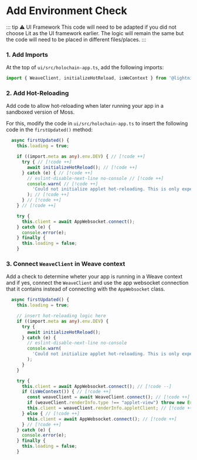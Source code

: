 # Add Environment Check

::: tip ⚠️ UI Framework
This code will need to be adapted if you did not choose Lit as the UI framework earlier. The logic will remain the same but the code will need to be placed in different files/places.
:::

### 1. Add Imports

At the top of `ui/src/holochain-app.ts`, add the following imports:

<!-- DOCS_TODO Rename -->

```typescript
import { WeaveClient, initializeHotReload, isWeContext } from '@lightningrodlabs/we-applet'; // [!code ++]
```

### 2. Add Hot-Reloading

Add code to allow hot-reloading when later running your app in a sandboxed version of Moss.

For this, modify the code in `ui/src/holochain-app.ts` to insert the following code in the `firstUpdated()` method:

```typescript
  async firstUpdated() {
    this.loading = true;

    if ((import.meta as any).env.DEV) { // [!code ++]
      try { // [!code ++]
        await initializeHotReload(); // [!code ++]
      } catch (e) { // [!code ++]
        // eslint-disable-next-line no-console // [!code ++]
        console.warn( // [!code ++]
          'Could not initialize applet hot-reloading. This is only expected to work in a We context in dev mode.' // [!code ++]
        ); // [!code ++]
      } // [!code ++]
    } // [!code ++]

    try {
      this.client = await AppWebsocket.connect();
    } catch (e) {
      console.error(e);
    } finally {
      this.loading = false;
    }
```

### 3. Connect `WeaveClient` in Weave context

Add a check to determine wheter your app is running in a Weave context and if yes, connect the `WeaveClient` and use the app websocket connection that it contains instead of connecting with the `AppWebsocket` class.

```typescript
  async firstUpdated() {
    this.loading = true;

    // insert hot-reloading logic here
    if ((import.meta as any).env.DEV) {
      try {
        await initializeHotReload();
      } catch (e) {
        // eslint-disable-next-line no-console
        console.warn(
          'Could not initialize applet hot-reloading. This is only expected to work in a We context in dev mode.'
        );
      }
    }

    try {
      this.client = await AppWebsocket.connect(); // [!code --]
      if (isWeContext()) { // [!code ++]
        const weaveClient = await WeaveClient.connect(); // [!code ++]
        if (weaveClient.renderInfo.type !== "applet-view") throw new Error("This Tool does not implement cross-group views yet"); // [!code ++]
        this.client = weaveClient.renderInfo.appletClient; // [!code ++]
      } else { // [!code ++]
        this.client = await AppWebsocket.connect(); // [!code ++]
      } // [!code ++]
    } catch (e) {
      console.error(e);
    } finally {
      this.loading = false;
    }
```
